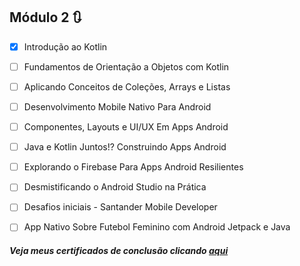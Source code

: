 ## Módulo 2 :arrows_clockwise:

- [x] Introdução ao Kotlin

- [ ] Fundamentos de Orientação a Objetos com Kotlin

- [ ] Aplicando Conceitos de Coleções, Arrays e Listas

- [ ] Desenvolvimento Mobile Nativo Para Android

- [ ] Componentes, Layouts e UI/UX Em Apps Android

- [ ] Java e Kotlin Juntos!? Construindo Apps Android

- [ ] Explorando o Firebase Para Apps Android Resilientes

- [ ] Desmistificando o Android Studio na Prática

- [ ] Desafios iniciais - Santander Mobile Developer

- [ ] App Nativo Sobre Futebol Feminino com Android Jetpack e Java

  

##### Veja meus certificados de conclusão clicando [aqui](https://github.com/thauamoreira/Estudos/tree/main/Modulo%201/Certificados)